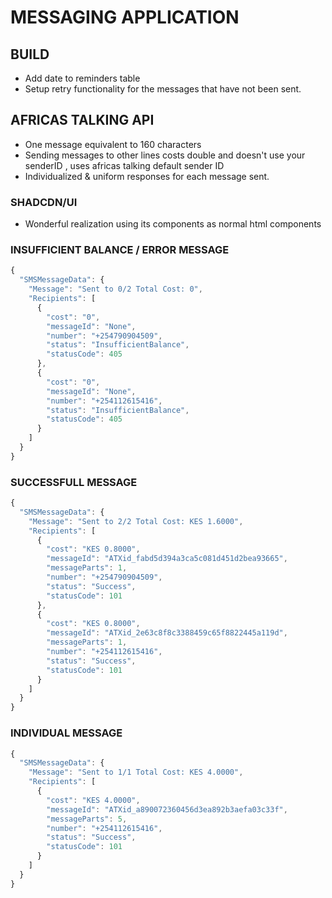 # MESSAGING APPLICATION

## BUILD

- Add date to reminders table
- Setup retry functionality for the messages that have not been sent.

## AFRICAS TALKING API

- One message equivalent to 160 characters
- Sending messages to other lines costs double and doesn't use your senderID , uses africas talking default sender ID
- Individualized & uniform responses for each message sent.

### SHADCDN/UI

- Wonderful realization using its components as normal html components

### INSUFFICIENT BALANCE / ERROR MESSAGE

```js
{
  "SMSMessageData": {
    "Message": "Sent to 0/2 Total Cost: 0",
    "Recipients": [
      {
        "cost": "0",
        "messageId": "None",
        "number": "+254790904509",
        "status": "InsufficientBalance",
        "statusCode": 405
      },
      {
        "cost": "0",
        "messageId": "None",
        "number": "+254112615416",
        "status": "InsufficientBalance",
        "statusCode": 405
      }
    ]
  }
}
```

### SUCCESSFULL MESSAGE

```js
{
  "SMSMessageData": {
    "Message": "Sent to 2/2 Total Cost: KES 1.6000",
    "Recipients": [
      {
        "cost": "KES 0.8000",
        "messageId": "ATXid_fabd5d394a3ca5c081d451d2bea93665",
        "messageParts": 1,
        "number": "+254790904509",
        "status": "Success",
        "statusCode": 101
      },
      {
        "cost": "KES 0.8000",
        "messageId": "ATXid_2e63c8f8c3388459c65f8822445a119d",
        "messageParts": 1,
        "number": "+254112615416",
        "status": "Success",
        "statusCode": 101
      }
    ]
  }
}
```

### INDIVIDUAL MESSAGE

```js
{
  "SMSMessageData": {
    "Message": "Sent to 1/1 Total Cost: KES 4.0000",
    "Recipients": [
      {
        "cost": "KES 4.0000",
        "messageId": "ATXid_a890072360456d3ea892b3aefa03c33f",
        "messageParts": 5,
        "number": "+254112615416",
        "status": "Success",
        "statusCode": 101
      }
    ]
  }
}
```
